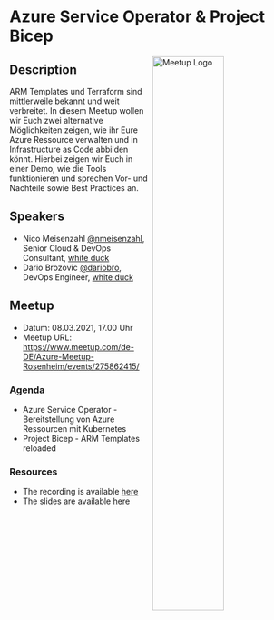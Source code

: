 # Azure Service Operator & Project Bicep

<img width="50%" align="right" alt="Meetup Logo" src="https://secure.meetupstatic.com/photos/event/2/5/7/3/clean_476649587.jpeg">

## Description

<p>ARM Templates und Terraform sind mittlerweile bekannt und weit verbreitet. In diesem Meetup wollen wir Euch zwei alternative Möglichkeiten zeigen, wie ihr Eure Azure Ressource verwalten und in Infrastructure as Code abbilden könnt. Hierbei zeigen wir Euch in einer Demo, wie die Tools funktionieren und sprechen Vor- und Nachteile sowie Best Practices an.</p>

## Speakers

- Nico Meisenzahl [@nmeisenzahl](https://github.com/nmeisenzahl), Senior Cloud & DevOps Consultant, [white duck](https://whiteduck.de/en/)
- Dario Brozovic [@dariobro](https://github.com/dariobro), DevOps Engineer, [white duck](https://whiteduck.de/en/)

## Meetup

- Datum: 08.03.2021, 17.00 Uhr
- Meetup URL: https://www.meetup.com/de-DE/Azure-Meetup-Rosenheim/events/275862415/

### Agenda

- Azure Service Operator - Bereitstellung von Azure Ressourcen mit Kubernetes
- Project Bicep - ARM Templates reloaded

### Resources

- The recording is available [here](https://www.youtube.com/watch?v=jInY7NGZaxw)
- The slides are available [here](https://www.slideshare.net/nmeisenzahl/azure-rosenheim-meetup-azure-service-operator)